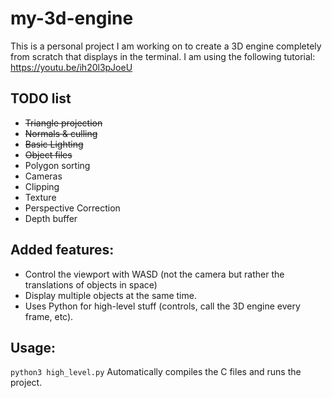 # my-3d-engine
This is a personal project I am working on to create a 3D engine completely from scratch that displays in the terminal. I am using the following tutorial: https://youtu.be/ih20l3pJoeU

## TODO list
- ~~Triangle projection~~
- ~~Normals & culling~~
- ~~Basic Lighting~~
- ~~Object files~~
- Polygon sorting
- Cameras
- Clipping
- Texture
- Perspective Correction
- Depth buffer

## Added features:
- Control the viewport with WASD (not the camera but rather the translations of objects in space)
- Display multiple objects at the same time.
- Uses Python for high-level stuff (controls, call the 3D engine every frame, etc).

## Usage:
`python3 high_level.py`
Automatically compiles the C files and runs the project.
